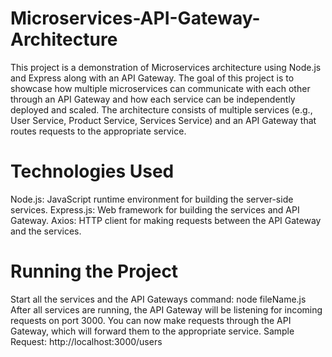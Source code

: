 # Microservices-API-Gateway-Architecture
This project is a demonstration of Microservices architecture using Node.js and Express along with an API Gateway. The goal of this project is to showcase how multiple microservices can communicate with each other through an API Gateway and how each service can be independently deployed and scaled.
The architecture consists of multiple services (e.g., User Service, Product Service, Services Service) and an API Gateway that routes requests to the appropriate service.

# Technologies Used
Node.js: JavaScript runtime environment for building the server-side services.
Express.js: Web framework for building the services and API Gateway.
Axios: HTTP client for making requests between the API Gateway and the services.

# Running the Project
Start all the services and the API Gateways
command: node fileName.js
After all services are running, the API Gateway will be listening for incoming requests on port 3000. 
You can now make requests through the API Gateway, which will forward them to the appropriate service.
Sample Request:
http://localhost:3000/users
